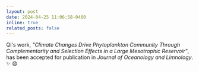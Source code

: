 ```yaml
---
layout: post
date: 2024-04-25 11:06:58-0400
inline: true
related_posts: false
---
```


Qi's work, <em>"Climate Changes Drive Phytoplankton Community Through Complementarity and Selection Effects in a Large Mesotrophic Reservoir"</em>, has been accepted for publication in <em>Journal of Oceanology and Limnology</em>. :sparkles: :smile:

